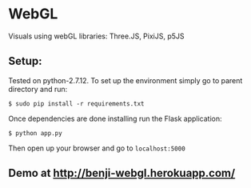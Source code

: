 # WebGL #
Visuals using webGL libraries:
Three.JS, PixiJS, p5JS

## Setup: ##
Tested on python-2.7.12.
To set up the environment simply go to parent directory and run:

`$ sudo pip install -r requirements.txt`

Once dependencies are done installing run the Flask application:

`$ python app.py`

Then open up your browser and go to `localhost:5000`

## Demo at http://benji-webgl.herokuapp.com/ ##
